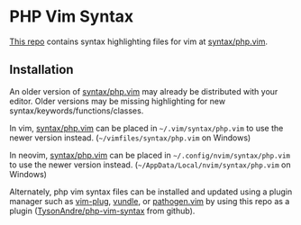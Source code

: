 PHP Vim Syntax
==============

[This repo](https://github.com/TysonAndre/php-vim-syntax) contains syntax highlighting files for vim at [syntax/php.vim](syntax/php.vim).

Installation
------------

An older version of [syntax/php.vim](syntax/php.vim) may already be distributed with your editor.
Older versions may be missing highlighting for new syntax/keywords/functions/classes.

In vim, [syntax/php.vim](syntax/php.vim) can be placed in `~/.vim/syntax/php.vim` to use the newer version instead.
(`~/vimfiles/syntax/php.vim` on Windows)

In neovim, [syntax/php.vim](syntax/php.vim) can be placed in `~/.config/nvim/syntax/php.vim` to use the newer version instead.
(`~/AppData/Local/nvim/syntax/php.vim` on Windows)

Alternately, php vim syntax files can be installed and updated using a plugin manager such as [vim-plug](https://github.com/junegunn/vim-plug), [vundle](https://github.com/VundleVim/Vundle.vim), or [pathogen.vim](https://github.com/tpope/vim-pathogen) by using this repo as a plugin ([TysonAndre/php-vim-syntax](https://github.com/TysonAndre/php-vim-syntax) from github).
